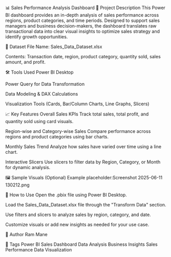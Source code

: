 📊 Sales Performance Analysis Dashboard
🧾 Project Description
This Power BI dashboard provides an in-depth analysis of sales performance across regions, product categories, and time periods. Designed to support sales managers and business decision-makers, the dashboard translates raw transactional data into clear visual insights to optimize sales strategy and identify growth opportunities.

📁 Dataset
File Name: Sales_Data_Dataset.xlsx

Contents: Transaction date, region, product category, quantity sold, sales amount, and profit.

🛠 Tools Used
Power BI Desktop

Power Query for Data Transformation

Data Modeling & DAX Calculations

Visualization Tools (Cards, Bar/Column Charts, Line Graphs, Slicers)

📈 Key Features
Overall Sales KPIs
Track total sales, total profit, and quantity sold using card visuals.

Region-wise and Category-wise Sales
Compare performance across regions and product categories using bar charts.

Monthly Sales Trend
Analyze how sales have varied over time using a line chart.

Interactive Slicers
Use slicers to filter data by Region, Category, or Month for dynamic analysis.

🖼 Sample Visuals (Optional)
 Example placeholder:Screenshot 2025-06-11 130212.png


📌 How to Use
Open the .pbix file using Power BI Desktop.

Load the Sales_Data_Dataset.xlsx file through the "Transform Data" section.

Use filters and slicers to analyze sales by region, category, and date.

Customize visuals or add new insights as needed for your use case.

👤 Author
Ram Mane

🔖 Tags
Power BI Sales Dashboard Data Analysis Business Insights Sales Performance Data Visualization
